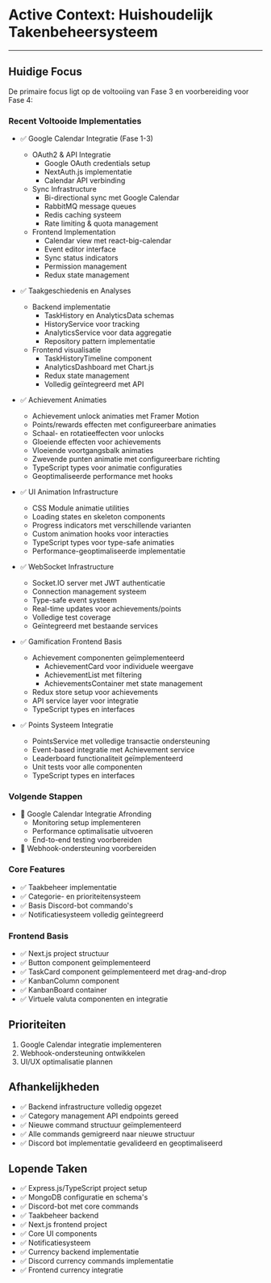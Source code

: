 # Active Context: Huishoudelijk Takenbeheersysteem

---

## Huidige Focus
De primaire focus ligt op de voltooiing van Fase 3 en voorbereiding voor Fase 4:

### Recent Voltooide Implementaties
- ✅ Google Calendar Integratie (Fase 1-3)
  * OAuth2 & API Integratie
    - Google OAuth credentials setup
    - NextAuth.js implementatie
    - Calendar API verbinding
  * Sync Infrastructure
    - Bi-directional sync met Google Calendar
    - RabbitMQ message queues
    - Redis caching systeem
    - Rate limiting & quota management
  * Frontend Implementation
    - Calendar view met react-big-calendar
    - Event editor interface
    - Sync status indicators
    - Permission management
    - Redux state management

- ✅ Taakgeschiedenis en Analyses
  * Backend implementatie
    - TaskHistory en AnalyticsData schemas
    - HistoryService voor tracking
    - AnalyticsService voor data aggregatie
    - Repository pattern implementatie
  * Frontend visualisatie
    - TaskHistoryTimeline component
    - AnalyticsDashboard met Chart.js
    - Redux state management
    - Volledig geïntegreerd met API

- ✅ Achievement Animaties
  * Achievement unlock animaties met Framer Motion
  * Points/rewards effecten met configureerbare animaties
  * Schaal- en rotatieeffecten voor unlocks
  * Gloeiende effecten voor achievements
  * Vloeiende voortgangsbalk animaties
  * Zwevende punten animatie met configureerbare richting
  * TypeScript types voor animatie configuraties
  * Geoptimaliseerde performance met hooks


- ✅ UI Animation Infrastructure
  * CSS Module animatie utilities
  * Loading states en skeleton components
  * Progress indicators met verschillende varianten
  * Custom animation hooks voor interacties
  * TypeScript types voor type-safe animaties
  * Performance-geoptimaliseerde implementatie

- ✅ WebSocket Infrastructure
  * Socket.IO server met JWT authenticatie
  * Connection management systeem
  * Type-safe event systeem
  * Real-time updates voor achievements/points
  * Volledige test coverage
  * Geïntegreerd met bestaande services

- ✅ Gamification Frontend Basis
  * Achievement componenten geïmplementeerd
    - AchievementCard voor individuele weergave
    - AchievementList met filtering
    - AchievementsContainer met state management
  * Redux store setup voor achievements
  * API service layer voor integratie
  * TypeScript types en interfaces

- ✅ Points Systeem Integratie
  * PointsService met volledige transactie ondersteuning
  * Event-based integratie met Achievement service
  * Leaderboard functionaliteit geïmplementeerd
  * Unit tests voor alle componenten
  * TypeScript types en interfaces

### Volgende Stappen
- 🔄 Google Calendar Integratie Afronding
  * Monitoring setup implementeren
  * Performance optimalisatie uitvoeren
  * End-to-end testing voorbereiden
- 🔄 Webhook-ondersteuning voorbereiden

### Core Features
- ✅ Taakbeheer implementatie
- ✅ Categorie- en prioriteitensysteem
- ✅ Basis Discord-bot commando's
- ✅ Notificatiesysteem volledig geïntegreerd

### Frontend Basis
- ✅ Next.js project structuur
- ✅ Button component geïmplementeerd
- ✅ TaskCard component geïmplementeerd met drag-and-drop
- ✅ KanbanColumn component
- ✅ KanbanBoard container
- ✅ Virtuele valuta componenten en integratie

## Prioriteiten
1. Google Calendar integratie implementeren
2. Webhook-ondersteuning ontwikkelen
3. UI/UX optimalisatie plannen

## Afhankelijkheden
- ✅ Backend infrastructure volledig opgezet
- ✅ Category management API endpoints gereed
- ✅ Nieuwe command structuur geïmplementeerd
- ✅ Alle commands gemigreerd naar nieuwe structuur
- ✅ Discord bot implementatie gevalideerd en geoptimaliseerd

## Lopende Taken
- ✅ Express.js/TypeScript project setup
- ✅ MongoDB configuratie en schema's
- ✅ Discord-bot met core commands
- ✅ Taakbeheer backend
- ✅ Next.js frontend project
- ✅ Core UI components
- ✅ Notificatiesysteem
- ✅ Currency backend implementatie
- ✅ Discord currency commands implementatie
- ✅ Frontend currency integratie